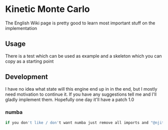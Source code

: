 # Kinetic Monte Carlo
The English Wiki page is pretty good to learn most important stuff on the implementation
## Usage
There is a test which can be used as example and a skeleton which you can copy as a starting point
## Development
I have no idea what state will this engine end up in in the end, but I mostly need motivation to continue it. If you have any suggestions tell me and I'll gladly implement them. Hopefully one day it'll have a patch 1.0
### numba

```bash
if you don't like / don't want numba just remove all imports and "@njit"s
```
